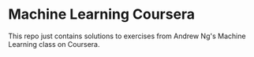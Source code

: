 # Machine Learning Coursera

This repo just contains solutions to exercises from Andrew Ng's Machine Learning class on Coursera.
